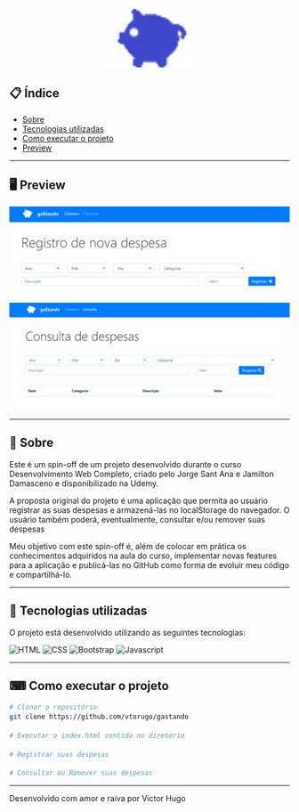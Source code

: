 <p align="center">
  <img src="img/logo-alt.png" width="150" alt="Ga$tando">
</p>

## 📋 Índice

- [Sobre](#-Sobre)
- [Tecnologias utilizadas](#-Tecnologias-utilizadas)
- [Como executar o projeto](#-Como-executar-o-projeto)
- [Preview](#-Preview)

---

## 🖥 Preview 

<p align="center">
  <img src="img/preview/registro.png" width="700" alt="Registro de Despesa">
  <img src="img/preview/consulta.png" width="700" alt="consulta de Despesa">
</p>

---

## 📖 Sobre 

Este é um spin-off de um projeto desenvolvido durante o curso Desenvolvimento Web Completo, criado pelo Jorge Sant Ana e Jamilton Damasceno e disponibilizado na Udemy.

A proposta original do projeto é uma aplicação que permita ao usuário registrar as suas despesas e armazená-las no localStorage do navegador. O usuário também poderá, eventualmente, consultar e/ou remover suas despesas

Meu objetivo com este spin-off é, além de colocar em prática os conhecimentos adquiridos na aula do curso, implementar novas features para a aplicação e publicá-las no GitHub como forma de evoluir meu código e compartilhá-lo.

---

## 🚀 Tecnologias utilizadas

O projeto está desenvolvido utilizando as seguintes tecnologias:

<span>
  <img src="https://ik.imagekit.io/xksv/html5_RcOQBX1jU9.png" width="100" alt="HTML">
</span> 

<span>
  <img src="https://ik.imagekit.io/xksv/css3_4gA2wiFNCA8.png" width="100" alt ="CSS">
</span>

<span>
  <img src="https://ik.imagekit.io/xksv/bootstrap_5A0Id--hY.png" width="100" alt ="Bootstrap">
</span>

<span>
  <img src="https://ik.imagekit.io/xksv/javascript_rSYR4yAOvgB.png" width="100" alt ="Javascript">
</span>

---

## ⌨ Como executar o projeto

```bash
# Clonar o repositório
git clone https://github.com/vtorugo/gastando

# Executar o index.html contido no diretório

# Registrar suas despesas

# Consultar ou Remover suas despesas
```

---

Desenvolvido com amor e raiva por Victor Hugo
